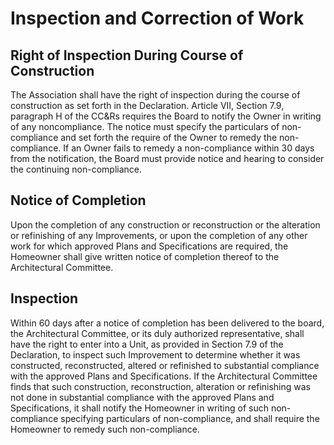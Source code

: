 # Inspection and Correction of Work

## Right of Inspection During Course of Construction

The Association shall have the right of inspection during the course of construction as set forth in the Declaration. Article VII, Section 7.9, paragraph H of the CC&Rs requires the Board to notify the Owner in writing of any noncompliance. The notice must specify the particulars of non- compliance and set forth the require of the Owner to remedy the non-compliance. If an Owner fails to remedy a non-compliance within 30 days from the notification, the Board must provide notice and hearing to consider the continuing non-compliance.

## Notice of Completion

Upon the completion of any construction or reconstruction or the alteration or refinishing of any Improvements, or upon the completion of any other work for which approved Plans and Specifications are required, the Homeowner shall give written notice of completion thereof to the Architectural Committee.

## Inspection

Within 60 days after a notice of completion has been delivered to the board, the Architectural Committee, or its duly authorized representative, shall have the right to enter into a Unit, as provided in Section 7.9 of the Declaration, to inspect such Improvement to determine whether it was constructed, reconstructed, altered or refinished to substantial compliance with the approved Plans and Specifications. If the Architectural Committee finds that such construction, reconstruction, alteration or refinishing was not done in substantial compliance with the approved Plans and Specifications, it shall notify the Homeowner in writing of such non-compliance specifying particulars of non-compliance, and shall require the Homeowner to remedy such non-compliance.

